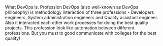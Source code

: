 What DevOps is.
Profession DevOps (also well-known as DevOps philosophy) is methodology interaction of three professions - Developers engineers, System administration engineers and Quality assistant engineer. Also it interacted each other work processes for doing the best quality projects. This profession look like automation between different professions. But you must to good communicate with colleges for the best quality!
